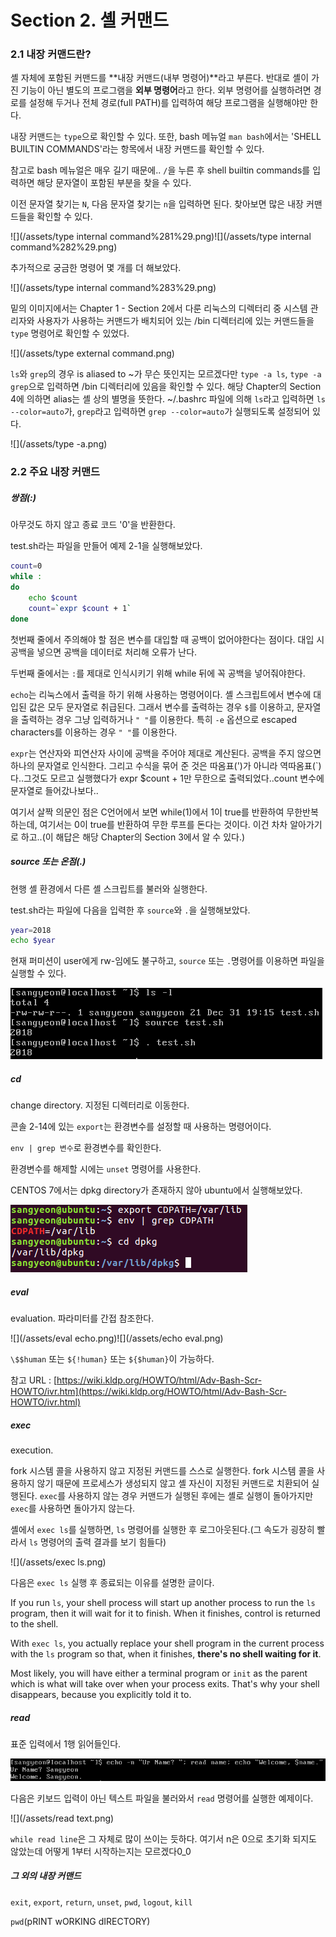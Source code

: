 # Section 2. 셸 커맨드

### 2.1 내장 커맨드란?

셸 자체에 포함된 커맨드를 **내장 커맨드\(내부 명령어\)**라고 부른다. 반대로 셸이 가진 기능이 아닌 별도의 프로그램을 **외부 명령어**라고 한다. 외부 명령어를 실행하려면 경로를 설정해 두거나 전체 경로\(full PATH\)를 입력하여 해당 프로그램을 실행해야만 한다.

내장 커맨드는 `type`으로 확인할 수 있다. 또한, bash 메뉴얼 `man bash`에서는 'SHELL BUILTIN COMMANDS'라는 항목에서 내장 커맨드를 확인할 수 있다.

참고로 bash 메뉴얼은 매우 길기 때문에.. `/`을 누른 후 shell builtin commands를 입력하면 해당 문자열이 포함된 부분을 찾을 수 있다.

이전 문자열 찾기는 `N`, 다음 문자열 찾기는 `n`을 입력하면 된다. 찾아보면 많은 내장 커맨드들을 확인할 수 있다.

![](/assets/type internal command%281%29.png)![](/assets/type internal command%282%29.png)

추가적으로 궁금한 명령어 몇 개를 더 해보았다.

![](/assets/type internal command%283%29.png)

밑의 이미지에서는 Chapter 1 - Section 2에서 다룬 리눅스의 디렉터리 중 시스템 관리자와 사용자가 사용하는 커맨드가 배치되어 있는 /bin 디렉터리에 있는 커맨드들을 `type` 명령어로 확인할 수 있었다.

![](/assets/type external command.png)

`ls`와 `grep`의 경우 is aliased to ~가 무슨 뜻인지는 모르겠다만 `type -a ls`, `type -a grep`으로 입력하면 /bin 디렉터리에 있음을 확인할 수 있다. 해당 Chapter의 Section 4에 의하면 alias는 셸 상의 별명을 뜻한다. ~/.bashrc 파일에 의해 `ls`라고 입력하면 `ls --color=auto`가, `grep`라고 입력하면 `grep --color=auto`가 실행되도록 설정되어 있다.

![](/assets/type -a.png)

### 2.2 주요 내장 커맨드

##### 쌍점\(:\)

아무것도 하지 않고 종료 코드 '0'을 반환한다.

test.sh라는 파일을 만들어 예제 2-1을 실행해보았다.

```bash
count=0
while :
do
    echo $count
    count=`expr $count + 1`
done
```

첫번째 줄에서 주의해야 할 점은 변수를 대입할 때 공백이 없어야한다는 점이다. 대입 시 공백을 넣으면 공백을 데이터로 처리해 오류가 난다.

두번째 줄에서는 `:`를 제대로 인식시키기 위해 while 뒤에 꼭 공백을 넣어줘야한다.

`echo`는 리눅스에서 출력을 하기 위해 사용하는 명령어이다. 셸 스크립트에서 변수에 대입된 값은 모두 문자열로 취급된다. 그래서 변수를 출력하는 경우 `$`를 이용하고, 문자열을 출력하는 경우 그냥 입력하거나 `" "`를 이용한다. 특히 `-e` 옵션으로 escaped characters를 이용하는 경우 `" "`를 이용한다.

`expr`는 연산자와 피연산자 사이에 공백을 주어야 제대로 계산된다. 공백을 주지 않으면 하나의 문자열로 인식한다. 그리고 수식을 묶어 준 것은 따옴표\('\)가 아니라 역따옴표\(\`\)다..그것도 모르고 실행했다가 expr $count + 1만 무한으로 출력되었다..count 변수에 문자열로 들어갔나보다..

여기서 살짝 의문인 점은 C언어에서 보면 while\(1\)에서 1이 true를 반환하여 무한반복하는데, 여기서는 0이 true를 반환하여 무한 루프를 돈다는 것이다. 이건 차차 알아가기로 하고..\(이 해답은 해당 Chapter의 Section 3에서 알 수 있다.\)

##### source 또는 온점\(.\)

현행 셸 환경에서 다른 셸 스크립트를 불러와 실행한다.

test.sh라는 파일에 다음을 입력한 후 `source`와 `.`을 실행해보았다.

```bash
year=2018
echo $year
```

현재 퍼미션이 user에게 rw-임에도 불구하고, `source` 또는 `.`명령어를 이용하면 파일을 실행할 수 있다.

![](/assets/source.png)

##### cd

change directory. 지정된 디렉터리로 이동한다.

콘솔 2-14에 있는 `export`는 환경변수를 설정할 때 사용하는 명령어이다.

`env | grep 변수`로 환경변수를 확인한다.

환경변수를 해제할 시에는 `unset` 명령어를 사용한다.

CENTOS 7에서는 dpkg directory가 존재하지 않아 ubuntu에서 실행해보았다.

![](/assets/cd.png)

##### eval

evaluation. 파라미터를 간접 참조한다.

![](/assets/eval echo.png)![](/assets/echo eval.png)

`\$$human` 또는 `${!human}` 또는 `${$human}`이 가능하다.

참고 URL : [https://wiki.kldp.org/HOWTO/html/Adv-Bash-Scr-HOWTO/ivr.htm](https://wiki.kldp.org/HOWTO/html/Adv-Bash-Scr-HOWTO/ivr.html)

##### exec

execution.

fork 시스템 콜을 사용하지 않고 지정된 커맨드를 스스로 실행한다. fork 시스템 콜을 사용하지 않기 때문에 프로세스가 생성되지 않고 셸 자신이 지정된 커맨드로 치환되어 실행된다. `exec`를 사용하지 않는 경우 커맨드가 실행된 후에는 셸로 실행이 돌아가지만 `exec`를 사용하면 돌아가지 않는다.

셸에서 `exec ls`를 실행하면, `ls` 명령어를 실행한 후 로그아웃된다.\(그 속도가 굉장히 빨라서 `ls` 명령어의 출력 결과를 보기 힘들다\)

![](/assets/exec ls.png)

다음은 `exec ls` 실행 후 종료되는 이유를 설명한 글이다.

If you run `ls`, your shell process will start up another process to run the  `ls` program, then it will wait for it to finish. When it finishes, control is returned to the shell.

With `exec ls`, you actually replace your shell program in the current process with the `ls` program so that, when it finishes, **there's no shell waiting for it**.

Most likely, you will have either a terminal program or `init` as the parent which is what will take over when your process exits. That's why your shell disappears, because you explicitly told it to.

##### read

표준 입력에서 1행 읽어들인다.

![](/assets/read.png)

다음은 키보드 입력이 아닌 텍스트 파일을 불러와서 `read` 명령어를 실행한 예제이다.

![](/assets/read text.png)

`while read line`은 그 자체로 많이 쓰이는 듯하다. 여기서 n은 0으로 초기화 되지도 않았는데 어떻게 1부터 시작하는지는 모르겠다0\_0

##### 그 외의 내장 커맨드

`exit`, `export`, `return`, `unset`, `pwd`, `logout`, `kill`

`pwd`\(pRINT wORKING dIRECTORY\)

